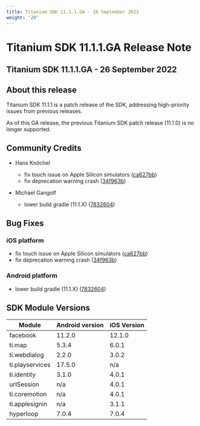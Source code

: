 ```yaml
---
title: Titanium SDK 11.1.1.GA - 26 September 2022
weight: '20' 
---
```


# Titanium SDK 11.1.1.GA Release Note

## Titanium SDK 11.1.1.GA - 26 September 2022

## About this release

Titanium SDK 11.1.1 is a patch release of the SDK, addressing high-priority issues from previous releases.

As of this GA release, the previous Titanium SDK patch release (11.1.0) is no longer supported.

## Community Credits

* Hans Knöchel
  * fix touch issue on Apple Silicon simulators ([ca627bb](https://github.com/tidev/titanium_mobile/commit/ca627bb2defa69e42c101deff464abdc23cdcff4))
  * fix deprecation warning crash ([34f963b](https://github.com/tidev/titanium_mobile/commit/34f963bee3838521666087e1a6612c5c1a562ca3))

* Michael Gangolf
  * lower build gradle (11.1.X) ([7832604](https://github.com/tidev/titanium_mobile/commit/78326048f6e055464fddceeef6b51dd0dc946496))

## Bug Fixes

### iOS platform

* fix touch issue on Apple Silicon simulators ([ca627bb](https://github.com/tidev/titanium_mobile/commit/ca627bb2defa69e42c101deff464abdc23cdcff4))
* fix deprecation warning crash ([34f963b](https://github.com/tidev/titanium_mobile/commit/34f963bee3838521666087e1a6612c5c1a562ca3))

### Android platform

* lower build gradle (11.1.X) ([7832604](https://github.com/tidev/titanium_mobile/commit/78326048f6e055464fddceeef6b51dd0dc946496))

## SDK Module Versions

| Module      | Android version | iOS Version |
| ----------- | --------------- | ----------- |
| facebook | 11.2.0 | 12.1.0 |
| ti.map | 5.3.4 | 6.0.1 |
| ti.webdialog | 2.2.0 | 3.0.2 |
| ti.playservices | 17.5.0 | n/a |
| ti.identity | 3.1.0 | 4.0.1 |
| urlSession | n/a | 4.0.1 |
| ti.coremotion | n/a | 4.0.1 |
| ti.applesignin | n/a | 3.1.1 |
| hyperloop | 7.0.4 | 7.0.4 |
